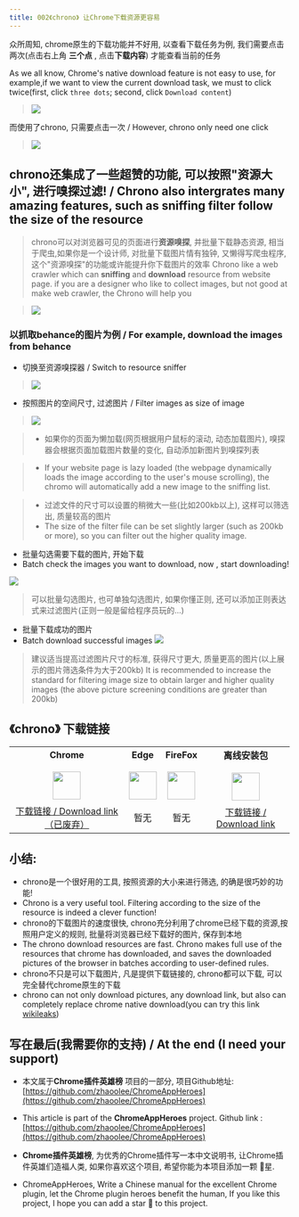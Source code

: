 ```yaml
---
title: 002《chrono》 让Chrome下载资源更容易
---
```

众所周知, chrome原生的下载功能并不好用, 以查看下载任务为例, 我们需要点击两次(点击右上角 **三个点** , 点击**下载内容**) 才能查看当前的任务

As we all know, Chrome's native download feature is not easy to use, for example,if we want to view the current download task, we must to click twice(first, click `three dots`; second, click `Download content`)

> ![](https://v2fy.com/asset/002_chrono/f720059371014ee6ba1da7af9d29a10f.png)

而使用了chrono, 只需要点击一次
 / However, chrono only need one click

> ![](https://v2fy.com/asset/002_chrono/f15a6a6dcc6c4fc2af074138805cd6b2.png)

## chrono还集成了一些超赞的功能, 可以按照"资源大小", 进行嗅探过滤! / Chrono also intergrates many amazing features, such as sniffing filter follow the size of the resource
> chrono可以对浏览器可见的页面进行**资源嗅探**, 并批量下载静态资源, 相当于爬虫,如果你是一个设计师, 对批量下载图片情有独钟, 又懒得写爬虫程序, 这个"资源嗅探"的功能或许能提升你下载图片的效率
> Chrono like a web crawler which can **sniffing** and **download** resource from website page. if you are a designer who like to collect images, but not good at make web crawler, the Chrono  will help you

> ![](https://v2fy.com/asset/002_chrono/5713085dce85442388def379cda874e9.png)

### 以抓取behance的图片为例 / For example, download the images from behance
- 切换至资源嗅探器 / Switch to resource sniffer
> ![](https://v2fy.com/asset/002_chrono/f4cff877fa2c452281130ef92524aa97.png)

- 按照图片的空间尺寸, 过滤图片 / Filter images as size of image

> ![](https://v2fy.com/asset/002_chrono/205a8b85047648fe9ff2ded77829748b.png)

> - 如果你的页面为懒加载(网页根据用户鼠标的滚动, 动态加载图片), 嗅探器会根据页面加载图片数量的变化, 自动添加新图片到嗅探列表

> - If your website page is lazy loaded (the webpage dynamically loads the image according to the user's mouse scrolling), the chromo will automatically add a new image to the sniffing list.


> - 过滤文件的尺寸可以设置的稍微大一些(比如200kb以上), 这样可以筛选出, 质量较高的图片
> - The size of the filter file can be set slightly larger (such as 200kb or more), so you can filter out the higher quality image.

- 批量勾选需要下载的图片, 开始下载
- Batch check the images you want to download, now , start downloading!

![](https://v2fy.com/asset/002_chrono/0f66d37422c044f1ae9aefb61f3a3753.png)

> 可以批量勾选图片, 也可单独勾选图片, 如果你懂正则, 还可以添加正则表达式来过滤图片(正则一般是留给程序员玩的...)
- 批量下载成功的图片
- Batch download successful images
![](https://v2fy.com/asset/002_chrono/dc89d5f5bc834980af5943dbd871ea1e.png)

> 建议适当提高过滤图片尺寸的标准, 获得尺寸更大, 质量更高的图片(以上展示的图片筛选条件为大于200kb)
> It is recommended to increase the standard for filtering image size to obtain larger and higher quality images (the above picture screening conditions are greater than 200kb)




## 《chrono》 下载链接


<table style="table-layout: fixed;">
<tbody>
<tr>
<td><div style="text-align: center;"><div style="font-weight: bold">Chrome</div><br/><div><img  style="width:50px; height:auto;" src="https://v2fy.com/asset/0i/ChromeAppHeroes/page/001_markdown_here.assets/chromeappheroes-chrome-icon.png"/></div></div></td>
<td><div style="text-align: center;" ><div style="font-weight: bold">Edge</div><br/><div><img style="width:50px; height:auto;" src="https://v2fy.com/asset/0i/ChromeAppHeroes/page/001_markdown_here.assets/chromeappheroes-edge-icon.png"/></div></div></td>
<td><div style="text-align: center;" ><div style="font-weight: bold">FireFox</div><br/><div><img  style="width:50px; height:auto;" src="https://v2fy.com/asset/0i/ChromeAppHeroes/page/001_markdown_here.assets/chromeappheroes-firefox-icon.png"/></div></div></td>
<td><div style="text-align: center;" ><div style="font-weight: bold">离线安装包</div><br/><div><img  style="width:50px; height:auto;" src="https://v2fy.com/asset/0i/ChromeAppHeroes/page/001_markdown_here.assets/chromeappheroes-github-download.png"/></div></div></td>
</tr>
<tr>
<td>
<div style="text-align: center;">
<a  href="https://chrome.google.com/webstore/detail/chrono-download-manager/mciiogijehkdemklbdcbfkefimifhecn">下载链接 / Download link（已废弃）</a>
</div>
</td>
<td>
<div style="text-align: center;">暂无</div>
</td>
<td>
<div style="text-align: center;">暂无</div>
</td>
<td>
<div style="text-align: center;"><a  href="https://cdn.jsdelivr.net/gh/zhaoolee/ChromeAppHeroes/backup/002-chrono.zip">下载链接 / Download link</a></div>
</td>
</tr>
</tbody>
</table>



## 小结:
- chrono是一个很好用的工具, 按照资源的大小来进行筛选, 的确是很巧妙的功能!
- Chrono is a very useful tool. Filtering according to the size of the resource is indeed a clever function!
- chrono的下载图片的速度很快, chrono充分利用了chrome已经下载的资源,按照用户定义的规则, 批量将浏览器已经下载好的图片, 保存到本地
- The chrono download resources are fast. Chrono makes full use of the resources that chrome has downloaded, and saves the downloaded pictures of the browser in batches according to user-defined rules.
- chrono不只是可以下载图片, 凡是提供下载链接的, chrono都可以下载, 可以完全替代chrome原生的下载
- chrono can not only download pictures, any download link, but also can completely replace chrome native download(you can try this link [wikileaks](https://file.wikileaks.org/file/))




## 写在最后(我需要你的支持) / At the end (I need your support)

- 本文属于**Chrome插件英雄榜** 项目的一部分, 项目Github地址: [https://github.com/zhaoolee/ChromeAppHeroes](https://github.com/zhaoolee/ChromeAppHeroes)


- This article is part of the **ChromeAppHeroes** project. Github link : [https://github.com/zhaoolee/ChromeAppHeroes](https://github.com/zhaoolee/ChromeAppHeroes) 

- **Chrome插件英雄榜**, 为优秀的Chrome插件写一本中文说明书, 让Chrome插件英雄们造福人类, 如果你喜欢这个项目, 希望你能为本项目添加一颗 🌟星.

- ChromeAppHeroes, Write a Chinese manual for the excellent Chrome plugin, let the Chrome plugin heroes benefit the human, If you like this project, I hope you can add a star 🌟 to this project.



